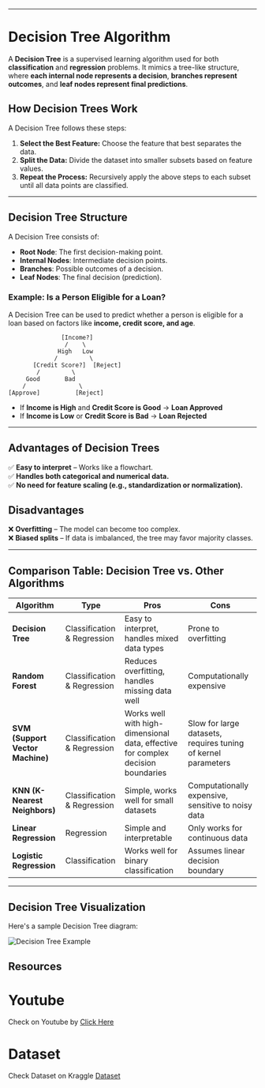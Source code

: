 

---

# **Decision Tree Algorithm**

A **Decision Tree** is a supervised learning algorithm used for both **classification** and **regression** problems. It mimics a tree-like structure, where **each internal node represents a decision**, **branches represent outcomes**, and **leaf nodes represent final predictions**.

## **How Decision Trees Work**
A Decision Tree follows these steps:

1. **Select the Best Feature:** Choose the feature that best separates the data.
2. **Split the Data:** Divide the dataset into smaller subsets based on feature values.
3. **Repeat the Process:** Recursively apply the above steps to each subset until all data points are classified.

---

## **Decision Tree Structure**
A Decision Tree consists of:
- **Root Node**: The first decision-making point.
- **Internal Nodes**: Intermediate decision points.
- **Branches**: Possible outcomes of a decision.
- **Leaf Nodes**: The final decision (prediction).

### **Example: Is a Person Eligible for a Loan?**
A Decision Tree can be used to predict whether a person is eligible for a loan based on factors like **income, credit score, and age**.

```
               [Income?]
                /    \
              High   Low
             /         \
       [Credit Score?]  [Reject]
        /         \
     Good       Bad
    /               \
[Approve]          [Reject]
```

- If **Income is High** and **Credit Score is Good** → **Loan Approved**
- If **Income is Low** or **Credit Score is Bad** → **Loan Rejected**

---

## **Advantages of Decision Trees**
✅ **Easy to interpret** – Works like a flowchart.  
✅ **Handles both categorical and numerical data.**  
✅ **No need for feature scaling (e.g., standardization or normalization).**  

## **Disadvantages**
❌ **Overfitting** – The model can become too complex.  
❌ **Biased splits** – If data is imbalanced, the tree may favor majority classes.  

---

## **Comparison Table: Decision Tree vs. Other Algorithms**

| Algorithm          | Type                      | Pros | Cons |
|------------------|-------------------------|------|------|
| **Decision Tree** | Classification & Regression | Easy to interpret, handles mixed data types | Prone to overfitting |
| **Random Forest** | Classification & Regression | Reduces overfitting, handles missing data well | Computationally expensive |
| **SVM (Support Vector Machine)** | Classification & Regression | Works well with high-dimensional data, effective for complex decision boundaries | Slow for large datasets, requires tuning of kernel parameters |
| **KNN (K-Nearest Neighbors)** | Classification & Regression | Simple, works well for small datasets | Computationally expensive, sensitive to noisy data |
| **Linear Regression** | Regression | Simple and interpretable | Only works for continuous data |
| **Logistic Regression** | Classification | Works well for binary classification | Assumes linear decision boundary |


---

## **Decision Tree Visualization**
Here's a sample Decision Tree diagram:

![Decision Tree Example](https://upload.wikimedia.org/wikipedia/commons/f/f3/CART_tree_titanic_survivors.png)

## **Resources**
# Youtube
Check on Youtube by <a href="[https://example.com](https://www.youtube.com/watch?v=wxS5P7yDHRA)" target="_blank" rel="noopener noreferrer">Click Here</a>

# Dataset 
Check Dataset on Kraggle <a href="https://www.kaggle.com/datasets/pablomgomez21/drugs-a-b-c-x-y-for-decision-trees" target="_blank" rel="noopener noreferrer">Dataset</a>
